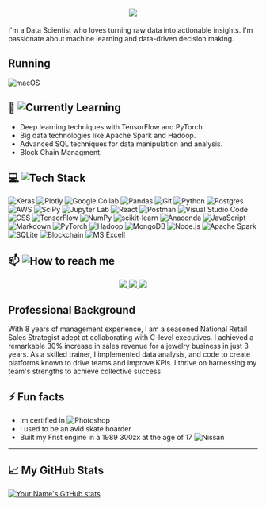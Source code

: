 
<h1 align="center">
    <img src="https://readme-typing-svg.herokuapp.com/?font=Righteous&size=25&center=true&vCenter=true&width=900&height=100&duration=4000&lines=Hi+There!+👋;+I'm+Nir+Taube!;" />
</h1>

I'm a Data Scientist who loves turning raw data into actionable insights. I'm passionate about machine learning and data-driven decision making.

## Running
![macOS](https://img.shields.io/badge/macOS-000000?style=for-the-badge&logo=apple&logoColor=white)

## 🌱 ![Currently Learning](https://img.shields.io/badge/Currently%20Learning-ff69b4?style=flat&logoColor=white&color=red)


- Deep learning techniques with TensorFlow and PyTorch.
- Big data technologies like Apache Spark and Hadoop.
- Advanced SQL techniques for data manipulation and analysis.
- Block Chain Managment.

## 💻 ![Tech Stack](https://img.shields.io/badge/Tech%20Stack-Languages%20-blue?style=flat&logoColor=white&color=007EC6)


![Keras](https://img.shields.io/badge/KERAS-%23D00000.svg?style=for-the-badge&logo=Keras&logoColor=white)
![Plotly](https://img.shields.io/badge/PLOTLY-%233F4F75.svg?style=for-the-badge&logo=plotly&logoColor=white)
![Google Collab](https://img.shields.io/badge/Google_Colab-ffa500.svg?style=for-the-badge&logo=Google-Colab&logoColor=white)
![Pandas](https://img.shields.io/badge/PANDAS-%23150458.svg?style=for-the-badge&logo=pandas&logoColor=white)
![Git](https://img.shields.io/badge/Git-F05032.svg?style=for-the-badge&logo=git&logoColor=white&color=FF6600)
![Python](https://img.shields.io/badge/PYTHON-3670A0?style=for-the-badge&logo=python&logoColor=ffdd54)
![Postgres](https://img.shields.io/badge/PostgreSQL-%23316192.svg?style=for-the-badge&logo=postgresql&logoColor=white)
![AWS](https://img.shields.io/badge/AMAZON_WEB_SERVICES-LAMBDA,LEX,SAGEMAKER,S3-%23FF9900.svg?style=for-the-badge&logo=amazon-aws&logoColor=white)
![SciPy](https://img.shields.io/badge/SCIPY-%230C55A5.svg?style=for-the-badge&logo=scipy&logoColor=%white)
![Jupyter Lab](https://img.shields.io/badge/Jupyter_Lab-FAA41A.svg?style=for-the-badge&logo=jupyter&logoColor=white&color=E5A24B)
![React](https://img.shields.io/badge/React-61DAFB.svg?style=for-the-badge&logo=react&logoColor=white&color=0A192F)
![Postman](https://img.shields.io/badge/POSTMAN-FF6C37?style=for-the-badge&logo=postman&logoColor=white)
![Visual Studio Code](https://img.shields.io/badge/VISUAL%20STUDIO%20CODE-%23007ACC.svg?style=for-the-badge&logo=visual-studio-code&logoColor=white)
![CSS](https://img.shields.io/badge/CSS-lightblue.svg?logo=css3&style=for-the-badge)
![TensorFlow](https://img.shields.io/badge/TENSORFLOW-%23FF6F00.svg?style=for-the-badge&logo=TensorFlow&logoColor=white)
![NumPy](https://img.shields.io/badge/NUMPY-%23013243.svg?style=for-the-badge&logo=numpy&logoColor=white)
![scikit-learn](https://img.shields.io/badge/SCIKIT--LEARN-%23F7931E.svg?style=for-the-badge&logo=scikit-learn&logoColor=white)
![Anaconda](https://img.shields.io/badge/ANACONDA-%2344A833.svg?style=for-the-badge&logo=anaconda&logoColor=white)
![JavaScript](https://img.shields.io/badge/JAVASCRIPT-%23323330.svg?style=for-the-badge&logo=javascript&logoColor=%23F7DF1E)
![Markdown](https://img.shields.io/badge/MARKDOWN-%23000000.svg?style=for-the-badge&logo=markdown&logoColor=white)
![PyTorch](https://img.shields.io/badge/PyTorch-EE4C2C?style=for-the-badge&logo=pytorch&logoColor=white)
![Hadoop](https://img.shields.io/badge/Hadoop-66CCFF?style=for-the-badge&logo=hadoop&logoColor=white)
![MongoDB](https://img.shields.io/badge/MongoDB-47A248?style=for-the-badge&logo=mongodb&logoColor=white)
![Node.js](https://img.shields.io/badge/Node.js-339933?style=for-the-badge&logo=node.js&logoColor=white)
![Apache Spark](https://img.shields.io/badge/Apache_Spark-E25A1C?style=for-the-badge&logo=apache-spark&logoColor=white)
![SQLite](https://img.shields.io/badge/SQLite-003B57?style=for-the-badge&logo=sqlite&logoColor=white)
![Blockchain](https://img.shields.io/badge/Blockchain-121D33?style=for-the-badge&logo=blockchain&logoColor=white)
![MS Excell](https://img.shields.io/badge/Excell-217346?style=for-the-badge&logo=microsoft-excel&logoColor=white)

## 📫 ![How to reach me](https://img.shields.io/badge/How%20to%20reach%20me-Contact%20Me-blue?style=flat&logoColor=white&color=blue)

<div align="center"> 
  <a href="mailto:nirt96@gmail.com">
    <img src="https://img.shields.io/badge/Gmail-333333?style=for-the-badge&logo=gmail&logoColor=red" />
  </a>
  <a href="https://linkedin.com/in/nir-taube" target="_blank">
    <img src="https://img.shields.io/badge/LinkedIn-0077B5?style=for-the-badge&logo=linkedin&logoColor=white" target="_blank" />
  </a>
  <a href="https://Nirtaube.github.io" target="_blank">
     <img src="https://img.shields.io/badge/Portfolio-FF5722?style=for-the-badge&logo=todoist&logoColor=white" target="_blank" /> <!-- sqlite, safari, google-chrome are other good icon options -->
  </a>
</div>

## Professional Background
With 8 years of management experience, I am a seasoned National Retail Sales Strategist adept at collaborating with C-level executives. I achieved a remarkable 30% increase in sales revenue for a jewelry business in just 3 years. As a skilled trainer, I implemented data analysis, and code to create platforms known to drive teams and improve KPIs. I thrive on harnessing my team's strengths to achieve collective success.

## ⚡ Fun facts

- Im certified in ![Photoshop](https://img.shields.io/badge/Photoshop-31A8FF?style=for-the-badge&logo=adobe-photoshop&logoColor=white)
- I used to be an avid skate boarder
- Built my Frist engine in a 1989 300zx at the age of 17 ![Nissan](https://img.shields.io/badge/Nissan-C3002F?style=for-the-badge&logoColor=white)

---

## 📈 My GitHub Stats

[![Your Name's GitHub stats](https://github-readme-stats.vercel.app/api?username=Nirtaube)](https://github.com/Nirtaube/github-readme-stats)

